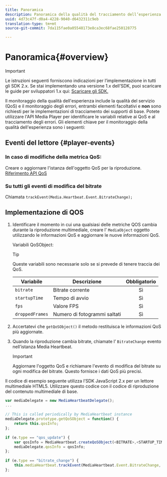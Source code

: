 ```yaml
---
title: Panoramica
description: Panoramica della qualità del tracciamento dell’esperienza (QoE, QoS) mediante l’SDK per file multimediali.
uuid: 4d73c47f-d0a4-4228-9040-d6432311c9eb
translation-type: tm+mt
source-git-commit: 7da115fae0a05548173e8ca3ec68fae250128775

---
```



# Panoramica{#overview}

>[!IMPORTANT]
>
>Le istruzioni seguenti forniscono indicazioni per l’implementazione in tutti gli SDK 2.x. Se stai implementando una versione 1.x dell’SDK, puoi scaricare le guide per sviluppatori 1.x qui: [Scaricare gli SDK.](/help/sdk-implement/download-sdks.md)

Il monitoraggio della qualità dell'esperienza include la qualità del servizio (QoS) e il monitoraggio degli errori, entrambi elementi facoltativi e **non** sono richiesti per le implementazioni di tracciamento dei supporti di base. Potete utilizzare l'API Media Player per identificare le variabili relative ai QoS e al tracciamento degli errori. Gli elementi chiave per il monitoraggio della qualità dell'esperienza sono i seguenti:

## Eventi del lettore {#player-events}

### In caso di modifiche della metrica QoS:

Creare o aggiornare l'istanza dell'oggetto QoS per la riproduzione. [Riferimento API QoS](https://adobe-marketing-cloud.github.io/media-sdks/reference/javascript/MediaHeartbeat.html#.createQoSObject)

### Su tutti gli eventi di modifica del bitrate

Chiamata `trackEvent(Media.Heartbeat.Event.BitrateChange);`

## Implementazione di QOS

1. Identificare il momento in cui una qualsiasi delle metriche QOS cambia durante la riproduzione multimediale, creare l' `MediaObject` oggetto utilizzando le informazioni QoS e aggiornare le nuove informazioni QoS.

   Variabili QoSObject:

   >[!TIP]
   >
   >Queste variabili sono necessarie solo se si prevede di tenere traccia dei QoS.

   | Variabile | Descrizione | Obbligatorio |
   | --- | --- | :---: |
   | `bitrate` | Bitrate corrente | Sì |
   | `startupTime` | Tempo di avvio | Sì |
   | `fps` | Valore FPS | Sì |
   | `droppedFrames` | Numero di fotogrammi saltati | Sì |

1. Accertatevi che `getQoSObject()` il metodo restituisca le informazioni QoS più aggiornate.
1. Quando la riproduzione cambia bitrate, chiamate l’ `BitrateChange` evento nell’istanza Media Heartbeat.

   >[!IMPORTANT]
   >
   >Aggiornare l'oggetto QoS e richiamare l'evento di modifica del bitrate su ogni modifica del bitrate. Questo fornisce i dati QoS più precisi.

Il codice di esempio seguente utilizza l’SDK JavaScript 2.x per un lettore multimediale HTML5. Utilizzare questo codice con il codice di riproduzione del contenuto multimediale di base.

```js
var mediaDelegate = new MediaHeartbeatDelegate(); 
...  
 
// This is called periodically by MediaHeartbeat instance 
mediaDelegate.prototype.getQoSObject = function() { 
    return this.qosInfo; 
}; 
 
if (e.type == "qos_update") { 
    var qosInfo = MediaHeartbeat.createQoSObject(<BITRATE>,<STARTUP_TIME>,<FPS>,<DROPPED_FRAMES>); 
    mediaDelegate.qosInfo = qosInfo; 
}; 
 
if (e.type == "bitrate_change") { 
    this.mediaHeartbeat.trackEvent(MediaHeartbeat.Event.BitrateChange, qosObject); 
};
```

